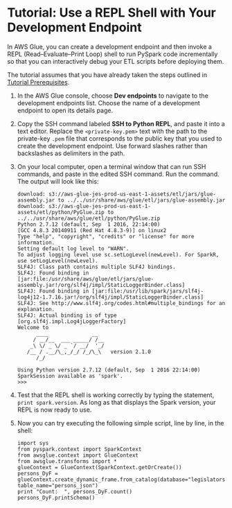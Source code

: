 # Tutorial: Use a REPL Shell with Your Development Endpoint<a name="dev-endpoint-tutorial-repl"></a>

 In AWS Glue, you can create a development endpoint and then invoke a REPL \(Read–Evaluate–Print Loop\) shell to run PySpark code incrementally so that you can interactively debug your ETL scripts before deploying them\.

The tutorial assumes that you have already taken the steps outlined in [Tutorial Prerequisites](dev-endpoint-tutorial-prerequisites.md)\.

1. In the AWS Glue console, choose **Dev endpoints** to navigate to the development endpoints list\. Choose the name of a development endpoint to open its details page\.

1. Copy the SSH command labeled **SSH to Python REPL**, and paste it into a text editor\. Replace the `<private-key.pem>` text with the path to the private\-key `.pem` file that corresponds to the public key that you used to create the development endpoint\. Use forward slashes rather than backslashes as delimiters in the path\.

1. On your local computer, open a terminal window that can run SSH commands, and paste in the edited SSH command\. Run the command\. The output will look like this:

   ```
   download: s3://aws-glue-jes-prod-us-east-1-assets/etl/jars/glue-assembly.jar to ../../usr/share/aws/glue/etl/jars/glue-assembly.jar
   download: s3://aws-glue-jes-prod-us-east-1-assets/etl/python/PyGlue.zip to ../../usr/share/aws/glue/etl/python/PyGlue.zip
   Python 2.7.12 (default, Sep  1 2016, 22:14:00)
   [GCC 4.8.3 20140911 (Red Hat 4.8.3-9)] on linux2
   Type "help", "copyright", "credits" or "license" for more information.
   Setting default log level to "WARN".
   To adjust logging level use sc.setLogLevel(newLevel). For SparkR, use setLogLevel(newLevel).
   SLF4J: Class path contains multiple SLF4J bindings.
   SLF4J: Found binding in [jar:file:/usr/share/aws/glue/etl/jars/glue-assembly.jar!/org/slf4j/impl/StaticLoggerBinder.class]
   SLF4J: Found binding in [jar:file:/usr/lib/spark/jars/slf4j-log4j12-1.7.16.jar!/org/slf4j/impl/StaticLoggerBinder.class]
   SLF4J: See http://www.slf4j.org/codes.html#multiple_bindings for an explanation.
   SLF4J: Actual binding is of type [org.slf4j.impl.Log4jLoggerFactory]
   Welcome to
         ____              __
        / __/__  ___ _____/ /__
       _\ \/ _ \/ _ `/ __/  '_/
      /__ / .__/\_,_/_/ /_/\_\   version 2.1.0
         /_/
   
   Using Python version 2.7.12 (default, Sep  1 2016 22:14:00)
   SparkSession available as 'spark'.
   >>>
   ```

1. Test that the REPL shell is working correctly by typing the statement, `print spark.version`\. As long as that displays the Spark version, your REPL is now ready to use\.

1. Now you can try executing the following simple script, line by line, in the shell:

   ```
   import sys
   from pyspark.context import SparkContext
   from awsglue.context import GlueContext
   from awsglue.transforms import *
   glueContext = GlueContext(SparkContext.getOrCreate())
   persons_DyF = glueContext.create_dynamic_frame.from_catalog(database="legislators", table_name="persons_json")
   print "Count:  ", persons_DyF.count()
   persons_DyF.printSchema()
   ```